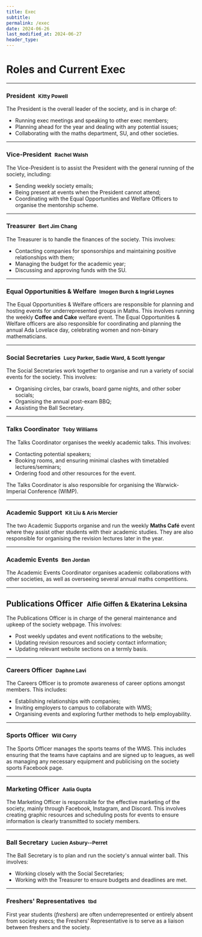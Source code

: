 ```yaml
---
title: Exec
subtitle: 
permalink: /exec
date: 2024-06-26
last_modified_at: 2024-06-27
header_type:
---
```


# Roles and Current Exec

---

### President&ensp;<small class="text-muted">Kitty Powell</small>

The President is the overall leader of the society, and is in charge of:

* Running exec meetings and speaking to other exec members;
* Planning ahead for the year and dealing with any potential issues;
* Collaborating with the maths department, SU, and other societies.

---

### Vice-President&ensp;<small class="text-muted">Rachel Walsh</small>

The Vice-President is to assist the President with the general running of the society, including:

* Sending weekly society emails;
* Being present at events when the President cannot attend;
* Coordinating with the Equal Opportunities and Welfare Officers to organise the mentorship scheme.

---

### Treasurer&ensp;<small class="text-muted">Bert Jim Chang</small>

The Treasurer is to handle the finances of the society. This involves:

* Contacting companies for sponsorships and maintaining positive relationships with them;
* Managing the budget for the academic year;
* Discussing and approving funds with the SU.

---

### Equal Opportunities & Welfare&ensp;<small class="text-muted">Imogen Burch & Ingrid Loynes</small>

The Equal Opportunities & Welfare officers are responsible for planning and hosting events for underrepresented groups in Maths. This involves running the weekly **Coffee and Cake** welfare event. The Equal Opportunities & Welfare officers are also responsible for coordinating and planning the annual Ada Lovelace day, celebrating women and non-binary mathematicians.

---

### Social Secretaries&ensp;<small class="text-muted">Lucy Parker, Sadie Ward, & Scott Iyengar</small>

The Social Secretaries work together to organise and run a variety of social events for the society. This involves:

* Organising circles, bar crawls, board game nights, and other sober socials;
* Organising the annual post-exam BBQ;
* Assisting the Ball Secretary.

---

### Talks Coordinator&ensp;<small class="text-muted">Toby Williams</small>
The Talks Coordinator organises the weekly academic talks. This involves:

* Contacting potential speakers;
* Booking rooms, and ensuring minimal clashes with timetabled lectures/seminars;
* Ordering food and other resources for the event.

The Talks Coordinator is also responsible for organising the Warwick-Imperial Conference (WIMP).

---

### Academic Support&ensp;<small class="text-muted">Kit Liu & Aris Mercier</small>

The two Academic Supports organise and run the weekly **Maths Café** event where they assist other students with their academic studies. They are also responsible for organising the revision lectures later in the year.

---

### Academic Events&ensp;<small class="text-muted">Ben Jordan</small>

The Academic Events Coordinator organises academic collaborations with other societies, as well as overseeing several annual maths competitions.

---

## Publications Officer&ensp;<small class="text-muted">Alfie Giffen & Ekaterina Leksina</small>

The Publications Officer is in charge of the general maintenance and upkeep of the society webpage. This involves:

* Post weekly updates and event notifications to the website;
* Updating revision resources and society contact information;
* Updating relevant website sections on a termly basis.

---

### Careers Officer&ensp;<small class="text-muted">Daphne Lavi</small>

The Careers Officer is to promote awareness of career options amongst members. This includes:

* Establishing relationships with companies;
* Inviting employers to campus to collaborate with WMS;
* Organising events and exploring further methods to help employability.

---

### Sports Officer&ensp;<small class="text-muted">Will Corry</small>

The Sports Officer manages the sports teams of the WMS. This includes ensuring that the teams have captains and are signed up to leagues, as well as managing any necessary equipment and publicising on the society sports Facebook page.

---

### Marketing Officer&ensp;<small class="text-muted">Aalia Gupta</small>

The Marketing Officer is responsible for the effective marketing of the society, mainly through Facebook, Instagram, and Discord. This involves creating graphic resources and scheduling posts for events to ensure information is clearly transmitted to society members.

---

### Ball Secretary&ensp;<small class="text-muted">Lucien Asbury--Perret</small>

The Ball Secretary is to plan and run the society's annual winter ball. This involves:

* Working closely with the Social Secretaries;
* Working with the Treasurer to ensure budgets and deadlines are met.

---

### Freshers' Representatives&ensp;<small class="text-muted">tbd</small>

First year students (*freshers*) are often underrepresented or entirely absent from society execs; the Freshers' Representative is to serve as a liaison between freshers and the society.
